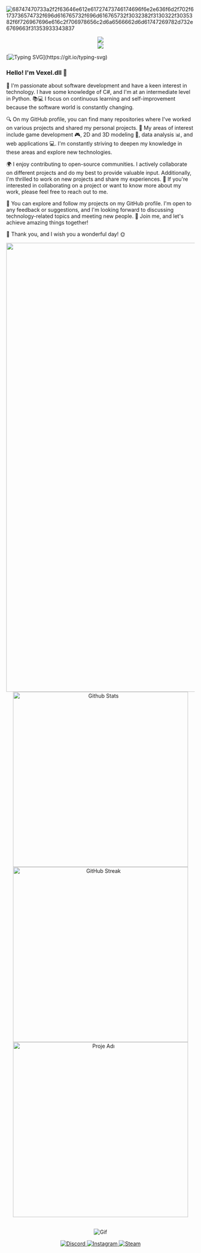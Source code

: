 ![68747470733a2f2f63646e612e61727473746174696f6e2e636f6d2f702f6173736574732f696d616765732f696d616765732f3032382f3130322f3035382f6f726967696e616c2f706978656c2d6a6566662d6d61747269782d732e6769663f31353933343837](https://github.com/SabanGnc/SabanGnc/assets/139702707/6ae7e9ce-0f17-46b0-85d1-3eca87f758b5)





  <p align="center">
  <a href="https://skillicons.dev">
    <img src="https://skillicons.dev/icons?i=html,css,js,unity,unreal,cs,python,git,blender,visualstudio,vscode,dotnet,arduino,discord,replit" />
    <br/>
    <img src="https://skillicons.dev/icons?i=github,ae,ps" />
  </a>
</p>

[![Typing SVG](https://readme-typing-svg.demolab.com/?lines=Hello+👋+this+is+vexel.dll;See+my+profile+to+see+my+projects;If+you+like+my+projects;Don't+forget+to+press+the+star+⭐+and+fork+;You+can+reach+me+on+discord;Discord:vexel.js;)](https://git.io/typing-svg)
### Hello! I'm Vexel.dll 👋

🌟 I'm passionate about software development and have a keen interest in technology. I have some knowledge of C#, and I'm at an intermediate level in Python. 📚💻 I focus on continuous learning and self-improvement because the software world is constantly changing.

🔍 On my GitHub profile, you can find many repositories where I've worked on various projects and shared my personal projects. 🚀 My areas of interest include game development 🎮, 2D and 3D modeling 🎨, data analysis 📊, and web applications 💻. I'm constantly striving to deepen my knowledge in these areas and explore new technologies.

🌍 I enjoy contributing to open-source communities. I actively collaborate on different projects and do my best to provide valuable input. Additionally, I'm thrilled to work on new projects and share my experiences. 🤝 If you're interested in collaborating on a project or want to know more about my work, please feel free to reach out to me.

🔎 You can explore and follow my projects on my GitHub profile. I'm open to any feedback or suggestions, and I'm looking forward to discussing technology-related topics and meeting new people. 🌟 Join me, and let's achieve amazing things together!

🙏 Thank you, and I wish you a wonderful day! 🌞


<div align="center">
  <a href="https://github.com/SabanGnc">
    <img src="https://github.com/SabanGnc/SabanGnc/assets/139702707/cc75e47a-eda0-498f-bc38-1a9a3e6ea37c" alt="Github Stats" width="1200">
  </a>
</div>







<div align="center">
  <a href="https://github.com/SabanGnc">
    <img src="https://github-readme-stats.vercel.app/api?username=SabanGnc&show_icons=true&theme=radical" alt="Github Stats" width="468">
  </a>
</div>

<div align="center">
  <a href="https://streak-stats.demolab.com?user=SabanGnc&theme=radical&locale=tr&date_format=j%20M%5B%20Y%5D&card_width=468">
    <img src="https://streak-stats.demolab.com?user=SabanGnc&theme=radical&locale=tr&date_format=j%20M%5B%20Y%5D&card_width=468" alt="GitHub Streak" width="468">
  </a>
</div>

<div align="center">
  <a href="https://github.com/SabanGnc/USB-Duplicator">
    <img src="https://github-readme-stats.vercel.app/api/pin/?username=SabanGnc&repo=USB-Duplicator&show_owner=true&theme=radical" alt="Proje Adı" width="468">
  </a>
</div>



<br/>







<p align="center">
  <img src="https://github.com/user-attachments/assets/0541d9af-4fdd-4594-a98f-082820a5caea" alt="Gif">
</p>



<div align="center">
  <a href="https://discord.com/users/771011320153505834">
    <img src="https://img.shields.io/badge/Discord-%40vexel.dll-7289DA?style=for-the-badge&logo=discord&logoColor=white" alt="Discord">
  </a>
  <a href="https://www.instagram.com/vespagnc/">
    <img src="https://img.shields.io/badge/Instagram-%40vespagnc-E4405F?style=for-the-badge&logo=instagram&logoColor=white" alt="Instagram">
  </a>
  <a href="https://steamcommunity.com/profiles/76561199226728071/">
    <img src="https://img.shields.io/badge/Steam-Profile-000000?style=for-the-badge&logo=steam&logoColor=white" alt="Steam">
  </a>
</div>




